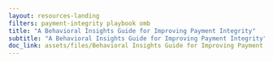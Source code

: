 ```yaml
---
layout: resources-landing
filters: payment-integrity playbook omb
title: "A Behavioral Insights Guide for Improving Payment Integrity"
subtitle: "A Behavioral Insights Guide for Improving Payment Integrity"
doc_link: assets/files/Behavioral Insights Guide for Improving Payment Integrity.pdf
---
```

